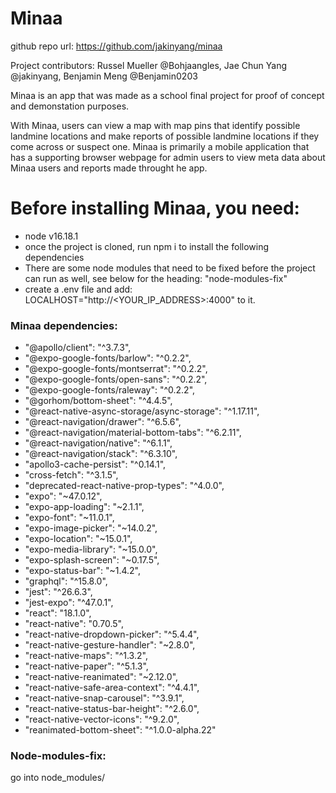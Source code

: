 # Minaa

github repo url: https://github.com/jakinyang/minaa

Project contributors: Russel Mueller @Bohjaangles, Jae Chun Yang @jakinyang, Benjamin Meng @Benjamin0203

Minaa is an app that was made as a school final project for proof of concept and demonstation purposes.

With Minaa, users can view a map with map pins that identify possible landmine locations and make reports of possible landmine locations if they come across or suspect one. Minaa is primarily a mobile application that has a supporting browser webpage for admin users to view meta data about Minaa users and reports made throught he app. 

# Before installing Minaa, you need:
 - node v16.18.1
 - once the project is cloned, run npm i to install the following dependencies
 - There are some node modules that need to be fixed before the project can run as well, see below for the heading: "node-modules-fix"
 - create a .env file and add: 
 LOCALHOST="http://<YOUR_IP_ADDRESS>:4000" to it.

### Minaa dependencies:
 - "@apollo/client": "^3.7.3",
 - "@expo-google-fonts/barlow": "^0.2.2",
 - "@expo-google-fonts/montserrat": "^0.2.2",
 - "@expo-google-fonts/open-sans": "^0.2.2",
 - "@expo-google-fonts/raleway": "^0.2.2",
 - "@gorhom/bottom-sheet": "^4.4.5",
 - "@react-native-async-storage/async-storage": "^1.17.11",
 - "@react-navigation/drawer": "^6.5.6",
 - "@react-navigation/material-bottom-tabs": "^6.2.11",
 - "@react-navigation/native": "^6.1.1",
 - "@react-navigation/stack": "^6.3.10",
 - "apollo3-cache-persist": "^0.14.1",
 - "cross-fetch": "^3.1.5",
 - "deprecated-react-native-prop-types": "^4.0.0",
 - "expo": "~47.0.12",
 - "expo-app-loading": "~2.1.1",
 - "expo-font": "~11.0.1",
 - "expo-image-picker": "~14.0.2",
 - "expo-location": "~15.0.1",
 - "expo-media-library": "~15.0.0",
 - "expo-splash-screen": "~0.17.5",
 - "expo-status-bar": "~1.4.2",
 - "graphql": "^15.8.0",
 - "jest": "^26.6.3",
 - "jest-expo": "^47.0.1",
 - "react": "18.1.0",
 - "react-native": "0.70.5",
 - "react-native-dropdown-picker": "^5.4.4",
 - "react-native-gesture-handler": "~2.8.0",
 - "react-native-maps": "^1.3.2",
 - "react-native-paper": "^5.1.3",
 - "react-native-reanimated": "~2.12.0",
 - "react-native-safe-area-context": "^4.4.1",
 - "react-native-snap-carousel": "^3.9.1",
 - "react-native-status-bar-height": "^2.6.0",
 - "react-native-vector-icons": "^9.2.0",
 - "reanimated-bottom-sheet": "^1.0.0-alpha.22"  

### Node-modules-fix:
  go into node_modules/